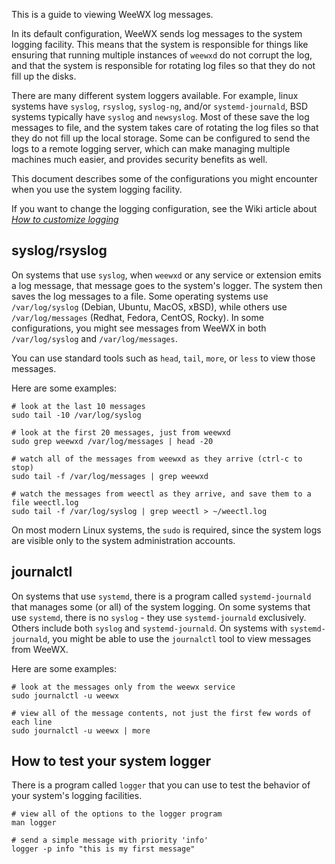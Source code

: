 This is a guide to viewing WeeWX log messages.

In its default configuration, WeeWX sends log messages to the system logging facility.  This means that the system is responsible for things like ensuring that running multiple instances of `weewxd` do not corrupt the log, and that the system is responsible for rotating log files so that they do not fill up the disks.

There are many different system loggers available.  For example, linux systems have `syslog`, `rsyslog`, `syslog-ng`, and/or `systemd-journald`, BSD systems typically have `syslog` and `newsyslog`. Most of these save the log messages to file, and the system takes care of rotating the log files so that they do not fill up the local storage. Some can be configured to send the logs to a remote logging server, which can make managing multiple machines much easier, and provides security benefits as well.

This document describes some of the configurations you might encounter when you use the system logging facility.

If you want to change the logging configuration, see the Wiki article about [*How to customize logging*](logging)

## syslog/rsyslog

On systems that use `syslog`, when `weewxd` or any service or extension emits a log message, that message goes to the system's logger.  The system then saves the log messages to a file.  Some operating systems use `/var/log/syslog` (Debian, Ubuntu, MacOS, xBSD), while others use `/var/log/messages` (Redhat, Fedora, CentOS, Rocky).  In some configurations, you might see messages from WeeWX in both `/var/log/syslog` and `/var/log/messages`.

You can use standard tools such as `head`, `tail`, `more`, or `less` to view those messages.

Here are some examples:
```
# look at the last 10 messages
sudo tail -10 /var/log/syslog

# look at the first 20 messages, just from weewxd
sudo grep weewxd /var/log/messages | head -20

# watch all of the messages from weewxd as they arrive (ctrl-c to stop)
sudo tail -f /var/log/messages | grep weewxd

# watch the messages from weectl as they arrive, and save them to a file weectl.log
sudo tail -f /var/log/syslog | grep weectl > ~/weectl.log
```

On most modern Linux systems, the `sudo` is required, since the system logs are visible only to the system administration accounts.

## journalctl

On systems that use `systemd`, there is a program called `systemd-journald` that manages some (or all) of the system logging.  On some systems that use `systemd`, there is no `syslog` - they use `systemd-journald` exclusively.  Others include both `syslog` and `systemd-journald`.  On systems with `systemd-journald`, you might be able to use the `journalctl` tool to view messages from WeeWX.

Here are some examples:
```
# look at the messages only from the weewx service
sudo journalctl -u weewx

# view all of the message contents, not just the first few words of each line
sudo journalctl -u weewx | more
```

## How to test your system logger

There is a program called `logger` that you can use to test the behavior of your system's logging facilities.

```
# view all of the options to the logger program
man logger

# send a simple message with priority 'info'
logger -p info "this is my first message"
```

